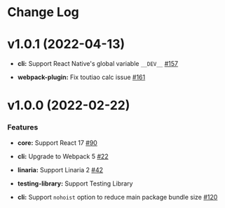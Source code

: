 # Change Log

# v1.0.1 (2022-04-13)

- **cli:** Support React Native's global variable `__DEV__`
  [#157](https://github.com/airbnb/goji-js/pull/157)

- **webpack-plugin:** Fix toutiao calc issue [#161](https://github.com/airbnb/goji-js/pull/161)

# v1.0.0 (2022-02-22)

### Features

- **core:** Support React 17 [#90](https://github.com/airbnb/goji-js/pull/90)

- **cli:** Upgrade to Webpack 5 [#22](https://github.com/airbnb/goji-js/pull/22)

- **linaria:** Support Linaria 2 [#42](https://github.com/airbnb/goji-js/pull/42)

- **testing-library:** Support Testing Library

- **cli:** Support `nohoist` option to reduce main package bundle size
  [#120](https://github.com/airbnb/goji-js/pull/120)
